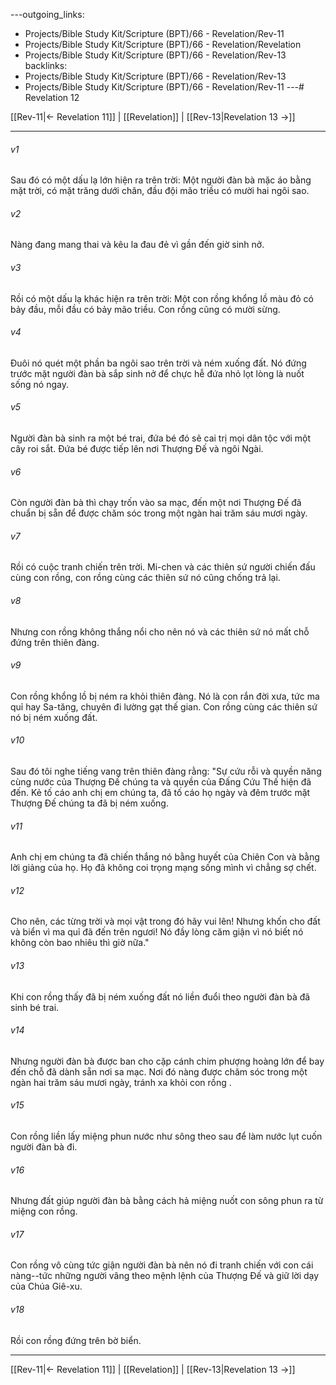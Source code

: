 ---outgoing_links:
  - Projects/Bible Study Kit/Scripture (BPT)/66 - Revelation/Rev-11
  - Projects/Bible Study Kit/Scripture (BPT)/66 - Revelation/Revelation
  - Projects/Bible Study Kit/Scripture (BPT)/66 - Revelation/Rev-13
backlinks:
  - Projects/Bible Study Kit/Scripture (BPT)/66 - Revelation/Rev-13
  - Projects/Bible Study Kit/Scripture (BPT)/66 - Revelation/Rev-11
---# Revelation 12

[[Rev-11|← Revelation 11]] | [[Revelation]] | [[Rev-13|Revelation 13 →]]
***



###### v1 
Sau đó có một dấu lạ lớn hiện ra trên trời: Một người đàn bà mặc áo bằng mặt trời, có mặt trăng dưới chân, đầu đội mão triều có mười hai ngôi sao. 

###### v2 
Nàng đang mang thai và kêu la đau đẻ vì gần đến giờ sinh nở. 

###### v3 
Rồi có một dấu lạ khác hiện ra trên trời: Một con rồng khổng lồ màu đỏ có bảy đầu, mỗi đầu có bảy mão triều. Con rồng cũng có mười sừng. 

###### v4 
Đuôi nó quét một phần ba ngôi sao trên trời và ném xuống đất. Nó đứng trước mặt người đàn bà sắp sinh nở để chực hễ đứa nhỏ lọt lòng là nuốt sống nó ngay. 

###### v5 
Người đàn bà sinh ra một bé trai, đứa bé đó sẽ cai trị mọi dân tộc với một cây roi sắt. Đứa bé được tiếp lên nơi Thượng Đế và ngôi Ngài. 

###### v6 
Còn người đàn bà thì chạy trốn vào sa mạc, đến một nơi Thượng Đế đã chuẩn bị sẵn để được chăm sóc trong một ngàn hai trăm sáu mươi ngày. 

###### v7 
Rồi có cuộc tranh chiến trên trời. Mi-chen và các thiên sứ người chiến đấu cùng con rồng, con rồng cùng các thiên sứ nó cũng chống trả lại. 

###### v8 
Nhưng con rồng không thắng nổi cho nên nó và các thiên sứ nó mất chỗ đứng trên thiên đàng. 

###### v9 
Con rồng khổng lồ bị ném ra khỏi thiên đàng. Nó là con rắn đời xưa, tức ma quỉ hay Sa-tăng, chuyên đi lường gạt thế gian. Con rồng cùng các thiên sứ nó bị ném xuống đất. 

###### v10 
Sau đó tôi nghe tiếng vang trên thiên đàng rằng: "Sự cứu rỗi và quyền năng cùng nước của Thượng Đế chúng ta và quyền của Đấng Cứu Thế hiện đã đến. Kẻ tố cáo anh chị em chúng ta, đã tố cáo họ ngày và đêm trước mặt Thượng Đế chúng ta đã bị ném xuống. 

###### v11 
Anh chị em chúng ta đã chiến thắng nó bằng huyết của Chiên Con và bằng lời giảng của họ. Họ đã không coi trọng mạng sống mình vì chẳng sợ chết. 

###### v12 
Cho nên, các từng trời và mọi vật trong đó hãy vui lên! Nhưng khốn cho đất và biển vì ma quỉ đã đến trên ngươi! Nó đầy lòng căm giận vì nó biết nó không còn bao nhiêu thì giờ nữa." 

###### v13 
Khi con rồng thấy đã bị ném xuống đất nó liền đuổi theo người đàn bà đã sinh bé trai. 

###### v14 
Nhưng người đàn bà được ban cho cặp cánh chim phượng hoàng lớn để bay đến chỗ đã dành sẵn nơi sa mạc. Nơi đó nàng được chăm sóc trong một ngàn hai trăm sáu mươi ngày, tránh xa khỏi con rồng . 

###### v15 
Con rồng liền lấy miệng phun nước như sông theo sau để làm nước lụt cuốn người đàn bà đi. 

###### v16 
Nhưng đất giúp người đàn bà bằng cách hả miệng nuốt con sông phun ra từ miệng con rồng. 

###### v17 
Con rồng vô cùng tức giận người đàn bà nên nó đi tranh chiến với con cái nàng--tức những người vâng theo mệnh lệnh của Thượng Đế và giữ lời dạy của Chúa Giê-xu. 

###### v18 
Rồi con rồng đứng trên bờ biển.

***
[[Rev-11|← Revelation 11]] | [[Revelation]] | [[Rev-13|Revelation 13 →]]
